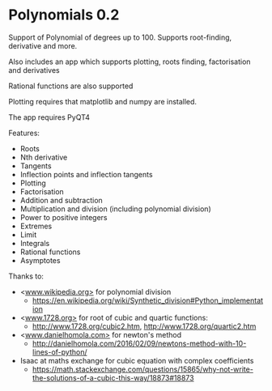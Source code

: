 # Polynomials 0.2

Support of Polynomial of degrees up to 100. Supports root-finding, derivative and more.

Also includes an app which supports plotting, roots finding, factorisation and derivatives

Rational functions are also supported

Plotting requires that matplotlib and numpy are installed.

The app requires PyQT4

Features:

* Roots
* Nth derivative
* Tangents
* Inflection points and inflection tangents
* Plotting
* Factorisation
* Addition and subtraction
* Multiplication and division (including polynomial division)
* Power to positive integers
* Extremes
* Limit
* Integrals
* Rational functions
* Asymptotes

Thanks to:

* <www.wikipedia.org> for polynomial division
  * <https://en.wikipedia.org/wiki/Synthetic_division#Python_implementation>
* <www.1728.org> for root of cubic and quartic functions:
  * <http://www.1728.org/cubic2.htm>, <http://www.1728.org/quartic2.htm>
* <www.danielhomola.com> for newton's method
  * <http://danielhomola.com/2016/02/09/newtons-method-with-10-lines-of-python/>
* Isaac at maths exchange for cubic equation with complex coefficients
  * <https://math.stackexchange.com/questions/15865/why-not-write-the-solutions-of-a-cubic-this-way/18873#18873>
